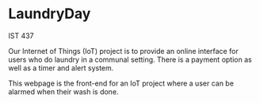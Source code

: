 # LaundryDay
IST 437

Our Internet of Things (IoT) project is to provide an online interface for users who do laundry in a communal setting. There is a payment option as well as a timer and alert system.

This webpage is the front-end for an IoT project where a user can be alarmed when their wash is done.
